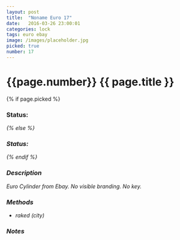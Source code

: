 ```yaml
---
layout: post
title:  "Noname Euro 17"
date:   2016-03-26 23:00:01
categories: lock
tags: euro ebay
image: /images/placeholder.jpg
picked: true
number: 17
---
```


# {{page.number}} {{ page.title }}

{% if page.picked %}
### Status: <i class="fa fa-unlock"/>
{% else %}
### Status: <i class="fa fa-lock"/>
{% endif %}

### Description

Euro Cylinder from Ebay. No visible branding. No key.

### Methods

- raked (city)

### Notes
